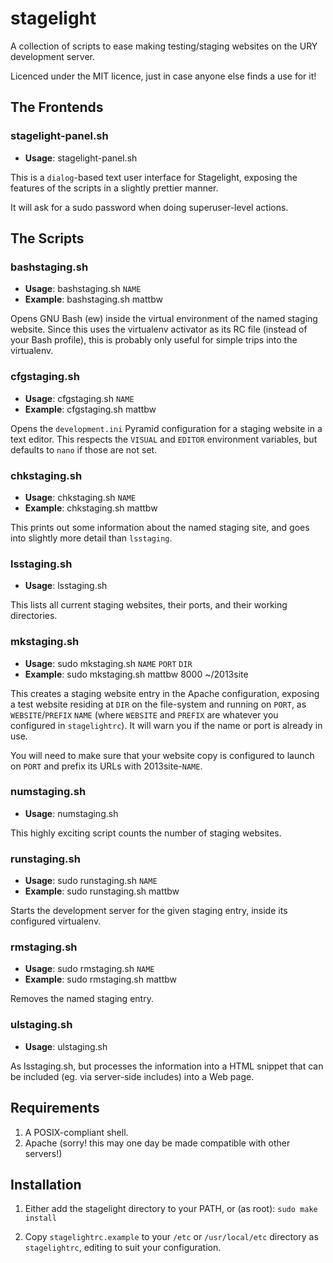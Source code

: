 # stagelight

A collection of scripts to ease making testing/staging websites on
the URY development server.

Licenced under the MIT licence, just in case anyone else finds a
use for it!


## The Frontends

### stagelight-panel.sh

* **Usage**: stagelight-panel.sh

This is a ``dialog``-based text user interface for Stagelight,
exposing the features of the scripts in a slightly prettier manner.

It will ask for a sudo password when doing superuser-level actions.


## The Scripts

### bashstaging.sh

* **Usage**: bashstaging.sh ``NAME``
* **Example**: bashstaging.sh mattbw

Opens GNU Bash (ew) inside the virtual environment of the named
staging website.  Since this uses the virtualenv activator as its
RC file (instead of your Bash profile), this is probably only useful
for simple trips into the virtualenv.

### cfgstaging.sh

* **Usage**: cfgstaging.sh ``NAME``
* **Example**: cfgstaging.sh mattbw

Opens the ``development.ini`` Pyramid configuration for a staging
website in a text editor.  This respects the ``VISUAL`` and ``EDITOR``
environment variables, but defaults to ``nano`` if those are not
set.

### chkstaging.sh

* **Usage**: chkstaging.sh ``NAME``
* **Example**: chkstaging.sh mattbw

This prints out some information about the named staging site, and
goes into slightly more detail than ``lsstaging``.

### lsstaging.sh

* **Usage**: lsstaging.sh

This lists all current staging websites, their ports, and their
working directories.

### mkstaging.sh

* **Usage**: sudo mkstaging.sh ``NAME`` ``PORT`` ``DIR``
* **Example**: sudo mkstaging.sh mattbw 8000 ~/2013site

This creates a staging website entry in the Apache configuration,
exposing a test website residing at ``DIR`` on the file-system and
running on ``PORT``, as ``WEBSITE``/``PREFIX`` ``NAME`` (where
``WEBSITE`` and ``PREFIX`` are whatever you configured in
``stagelightrc``).
It will warn you if the name or port is already in use.

You will need to make sure that your website copy is configured to
launch on ``PORT`` and prefix its URLs with 2013site-``NAME``.

### numstaging.sh

* **Usage**: numstaging.sh

This highly exciting script counts the number of staging websites.

### runstaging.sh

* **Usage**: sudo runstaging.sh ``NAME``
* **Example**: sudo runstaging.sh mattbw

Starts the development server for the given staging entry, inside
its configured virtualenv.

### rmstaging.sh

* **Usage**: sudo rmstaging.sh ``NAME``
* **Example**: sudo rmstaging.sh mattbw

Removes the named staging entry.

### ulstaging.sh

* **Usage**: ulstaging.sh

As lsstaging.sh, but processes the information into a HTML
snippet that can be included (eg. via server-side includes) into a
Web page.


## Requirements

1. A POSIX-compliant shell.
2. Apache (sorry!  this may one day be made compatible with other
   servers!)

## Installation

1. Either add the stagelight directory to your PATH, or (as root):
   ``sudo make install``

2. Copy ``stagelightrc.example`` to your ``/etc`` or
   ``/usr/local/etc`` directory as ``stagelightrc``, editing to
   suit your configuration.
